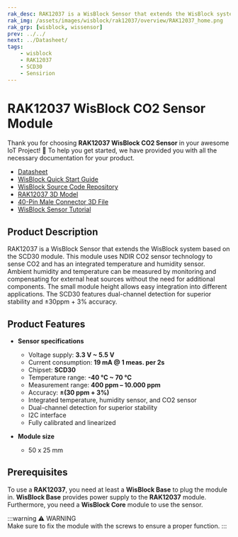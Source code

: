 ```yaml
---
rak_desc: RAK12037 is a WisBlock Sensor that extends the WisBlock system based on the SCD30 module, which can sense C02 and has an integrated temperature and humidity sensor. A ready-to-use SW library and tutorial make it easy to build up an environmental data acquisition system.
rak_img: /assets/images/wisblock/rak12037/overview/RAK12037_home.png
rak_grp: [wisblock, wissensor]
prev: ../../
next: ../Datasheet/
tags:
    - wisblock
    - RAK12037
    - SCD30
    - Sensirion
---
```


# RAK12037 WisBlock CO2 Sensor Module

Thank you for choosing **RAK12037 WisBlock CO2 Sensor** in your awesome IoT Project! 🎉 To help you get started, we have provided you with all the necessary documentation for your product.

* [Datasheet](../Datasheet/)
* <a href="../../Quickstart/" target="_blank">WisBlock Quick Start Guide</a>
* [WisBlock Source Code Repository](https://github.com/RAKWireless/WisBlock/)
* [RAK12037 3D Model](https://downloads.rakwireless.com/3D_File/WisBlock/3D_RAK12037.stp)
* [40-Pin Male Connector 3D File](https://downloads.rakwireless.com/3D_File/Accessory/WisConnector/M40S1003K6M.stp)
* [WisBlock Sensor Tutorial](/Knowledge-Hub/Learn/WisBlock-Sensor-Tutorial/)

## Product Description

RAK12037 is a WisBlock Sensor that extends the WisBlock system based on the SCD30 module. This module uses NDIR CO2 sensor technology to sense CO2 and has an integrated temperature and humidity sensor. Ambient humidity and temperature can be measured by monitoring and compensating for external heat sources without the need for additional components. The small module height allows easy integration into different applications. The SCD30 features dual-channel detection for superior stability and ±30ppm + 3% accuracy.

## Product Features

* **Sensor specifications**
    * Voltage supply: **3.3&nbsp;V ~ 5.5&nbsp;V**
    * Current consumption: **19&nbsp;mA @ 1 meas. per 2s**
    * Chipset: **SCD30**
    * Temperature range: **-40&nbsp;°C ~ 70&nbsp;°C**
    * Measurement range: **400&nbsp;ppm – 10.000&nbsp;ppm**
    * Accuracy: **±(30&nbsp;ppm + 3%)**
    * Integrated temperature, humidity sensor, and CO2 sensor
    * Dual-channel detection for superior stability
    * I2C interface
    * Fully calibrated and linearized
    
* **Module size**
    * 50 x 25&nbsp;mm

## Prerequisites

To use a **RAK12037**, you need at least a **WisBlock Base** to plug the module in. **WisBlock Base** provides power supply to the **RAK12037** module. Furthermore, you need a **WisBlock Core** module to use the sensor.

:::warning ⚠️ WARNING    
Make sure to fix the module with the screws to ensure a proper function. 
:::